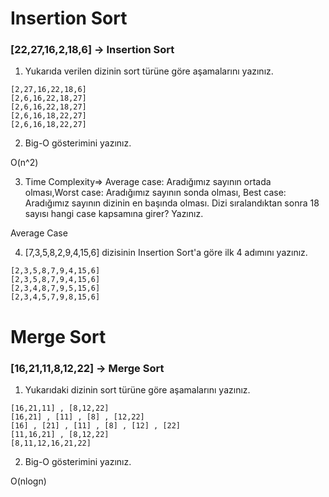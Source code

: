 # Insertion Sort

### [22,27,16,2,18,6] -> Insertion Sort

1. Yukarıda verilen dizinin sort türüne göre aşamalarını yazınız.
```
[2,27,16,22,18,6]
[2,6,16,22,18,27]
[2,6,16,22,18,27]
[2,6,16,18,22,27]
[2,6,16,18,22,27]
```

2. Big-O gösterimini yazınız.

O(n^2)

3. Time Complexity=> Average case: Aradığımız sayının ortada olması,Worst case: Aradığımız sayının sonda olması, Best case: Aradığımız sayının dizinin en başında olması. Dizi sıralandıktan sonra 18 sayısı hangi case kapsamına girer? Yazınız.

Average Case

4. [7,3,5,8,2,9,4,15,6] dizisinin Insertion Sort'a göre ilk 4 adımını yazınız.
```
[2,3,5,8,7,9,4,15,6]
[2,3,5,8,7,9,4,15,6]
[2,3,4,8,7,9,5,15,6]
[2,3,4,5,7,9,8,15,6]
```


# Merge Sort

### [16,21,11,8,12,22] -> Merge Sort

1. Yukarıdaki dizinin sort türüne göre aşamalarını yazınız.
```
[16,21,11] , [8,12,22] 
[16,21] , [11] , [8] , [12,22]
[16] , [21] , [11] , [8] , [12] , [22] 
[11,16,21] , [8,12,22] 
[8,11,12,16,21,22]
```

2. Big-O gösterimini yazınız.

O(nlogn)
